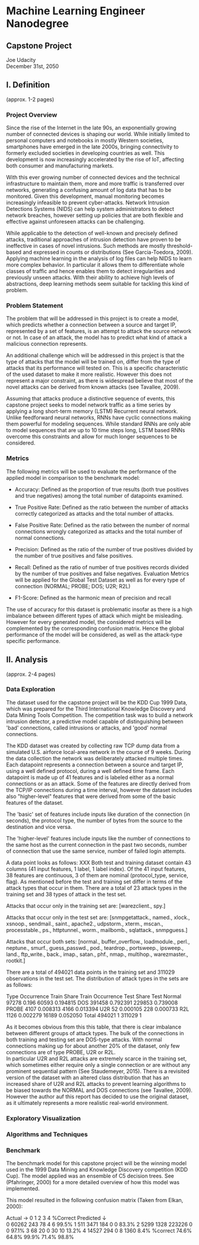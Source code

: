 # Machine Learning Engineer Nanodegree
## Capstone Project
Joe Udacity  
December 31st, 2050

## I. Definition

(approx. 1-2 pages)

### Project Overview

Since the rise of the Internet in the late 90s, an exponentially growing number of connected devices is shaping our world. While initially limited to personal computers and notebooks in mostly Western societies, smartphones have emerged in the late 2000s, bringing connectivity to formerly excluded societies in developing countries as well. This development is now increasingly accelerated by the rise of IoT, affecting both consumer and manufacturing markets.

With this ever growing number of connected devices and the technical infrastructure to maintain them, more and more traffic is transferred over networks, generating a confusing amount of log data that has to be monitored. Given this development, manual monitoring becomes increasingly infeasible to prevent cyber-attacks. Network Intrusion Detections Systems (NIDS) can help system administrators to detect network breaches, however setting up policies that are both flexible and effective against unforeseen attacks can be challenging.

While applicable to the detection of well-known and precisely defined attacks, traditional approaches of intrusion detection have proven to be ineffective in cases of novel intrusions. Such methods are mostly threshold-based and expressed in counts or distributions (See Garcia-Toedora, 2009).
Applying machine learning in the analysis of log files can help NIDS to learn more complex behavior. In particular it allows them to differentiate whole classes of traffic and hence enables them to detect irregularities and previously unseen attacks. With their ability to achieve high levels of abstractions, deep learning methods seem suitable for tackling this kind of problem.


### Problem Statement

The problem that will be addressed in this project is to create a model, which predicts whether a connection between a source and target IP, represented by a set of features, is an attempt to attack the source network or not. In case of an attack, the model has to predict what kind of attack a malicious connection represents.

An additional challenge which will be addressed in this project is that the type of attacks that the model will be trained on, differ from the type of attacks that its performance will tested on. This is a specific characteristic of the used dataset to make it more realistic. However this does not represent a major constraint, as there is widespread believe that most of the novel attacks can be derived from known attacks (see Tavallee, 2009).

Assuming that attacks produce a distinctive sequence of events, this capstone project seeks to model network traffic as a time series by applying a long short-term memory (LSTM) Recurrent neural network. Unlike feedforward neural networks, RNNs have cyclic connections making them powerful for modeling sequences. While standard RNNs are only able to model sequences that are up to 10 time steps long, LSTM based RNNs overcome this constraints and allow for much longer sequences to be considered.



### Metrics

The following metrics will be used to evaluate the performance of the applied model in comparison to the benchmark model:

- Accuracy: Defined as the proportion of true results (both true positives and true negatives) among the total number of datapoints examined.

- True Positive Rate: Defined as the ratio between the number of attacks correctly categorized as attacks and the total number of attacks.

- False Positive Rate: Defined as the ratio between the number of normal connections wrongly categorized as attacks and the total number of normal connections.

- Precision: Defined as the ratio of the number of true positives divided by the number of true positives and false positives.

- Recall: Defined as the ratio of number of true positives records divided by the number of true positives and false negatives.
Evaluation Metrics will be applied for the Global Test Dataset as well as for every type of connection (NORMAL; PROBE; DOS; U2R; R2L)

- F1-Score: Defined as the harmonic mean of precision and recall

The use of accuracy for this dataset is problematic insofar as there is a high imbalance between different types of attack which might be misleading. However for every generated model, the considered metrics will be complemented by the corresponding confusion matrix. Hence the global performance of the model will be considered, as well as the attack-type specific performance.



## II. Analysis

(approx. 2-4 pages)

### Data Exploration


The dataset used for the capstone project will be the KDD Cup 1999 Data, which was prepared for the Third International Knowledge Discovery and Data Mining Tools Competition. The competition task was to build a network intrusion detector, a predictive model capable of distinguishing between 'bad' connections, called intrusions or attacks, and 'good' normal connections.

The KDD dataset was created by collecting raw TCP dump data from a simulated U.S. airforce local-area network in the course of 9 weeks. During the data collection the network was deliberately attacked multiple times. Each datapoint represents a connection between a source and target IP, using a well defined protocol, during a well defined time frame. Each datapoint is made up of 41 features and is labeled either as a normal connections or as an attack. Some of the features are directly derived from the TCP/IP connections during a time interval, however the dataset includes also "higher-level" features that were derived from some of the basic features of the dataset.

The 'basic' set of features include inputs like duration of the connection (in seconds), the protocol type, the number of bytes from the source to the destination and vice versa.

The 'higher-level' features include inputs like the number of connections to the same host as the current connection in the past two seconds, number of connection that use the same service, number of failed login attempts.

A data point looks as follows:
XXX
Both test and training dataset contain 43 columns (41 input features, 1 label, 1 label index). Of the 41 input features, 38 features are continuous, 3 of them are nominal (protocol_type, service, flag).
As mentioned before the test and training set differ in terms of the attack types that occur in them. There are a total of 23 attack types in the training set and 38 types of attack in the test set.


Attacks that occur only in the training set are: [warezclient., spy.] 

Attacks that occur only in the test set are: [snmpgetattack., named., xlock., xsnoop., sendmail., saint., apache2., udpstorm., xterm., mscan., processtable., ps., httptunnel., worm., mailbomb., sqlattack., snmpguess.] 
 
Attacks that occur both sets: [normal., buffer_overflow., loadmodule., perl., neptune., smurf., guess_passwd., pod., teardrop., portsweep., ipsweep., land., ftp_write., back., imap., satan., phf., nmap., multihop., warezmaster., rootkit.] 



There are a total of 494021 data points in the training set and 311029 observations in the test set.  The distribution of attack types in the sets are as follows:


Type		Occurrence Train	Share Train		Occurrence Test		Share Test
Normal		97278				0.196			60593				0.194815
DOS			391458				0.792391		229853				0.739008
PROBE		4107				0.008313		4166				0.013394
U2R			52					0.000105		228					0.000733
R2L			1126				0.002279		16189				0.052050
Total		494021				1				311029				1


As it becomes obvious from this this table, that there is clear imbalance between different groups of attack types. The bulk of the connections in both training and testing set are DOS-type attacks. With normal connections making up for about another 20% of the dataset, only few connections are of type PROBE, U2R or R2L.  
In particular U2R and R2L attacks are extremely scarce in the training set, which sometimes either require only a single connection or are without any prominent sequential pattern (See Staudemeyer, 2015).
There is a revisited version of the dataset with an altered class distribution that has an increased share of U2R and R2L attacks to prevent learning algorithms to be biased towards the NORMAL and DOS connections (see Tavallee, 2009). However the author auf this report has decided to use the original dataset, as it ultimately represents a more realistic real-world environment.


### Exploratory Visualization




### Algorithms and Techniques



### Benchmark


The benchmark model for this capstone project will be the winning model used in the 1999 Data Mining and Knowledge Discovery competition (KDD Cup). The model applied was an ensemble of C5 decision trees. See (Pfahringer, 2000) for a more detailed overview of how this model was implemented.

This model resulted in the following confusion matrix (Taken from Elkan, 2000):

Actual →		0		1		2		3		4		%Correct
Predicted ↓						
0				60262	243		78		4		6		99.5%
1				511		3471	184		0		0		83.3%
2				5299	1328	223226	0		0		97.1%
3				68		20		0		30		10		13.2%
4				14527	294		0		8		1360	8.4%
%correct		74.6%	64.8%	99.9%	71.4%	98.8%	












